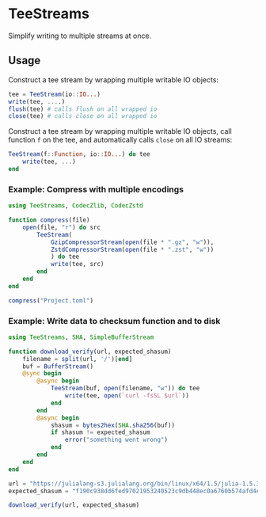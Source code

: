 # TeeStreams

Simplify writing to multiple streams at once.

## Usage

Construct a tee stream by wrapping multiple writable IO objects:
```julia
tee = TeeStream(io::IO...)
write(tee, ....)
flush(tee) # calls flush on all wrapped io
close(tee) # calls close on all wrapped io
```

Construct a tee stream by wrapping multiple writable IO objects,
call function `f` on the tee, and automatically calls `close` on
all IO streams:
```julia
TeeStream(f::Function, io::IO...) do tee
    write(tee, ...)
end
```

### Example: Compress with multiple encodings

```julia
using TeeStreams, CodecZlib, CodecZstd

function compress(file)
    open(file, "r") do src
        TeeStream(
            GzipCompressorStream(open(file * ".gz", "w")),
            ZstdCompressorStream(open(file * ".zst", "w"))
            ) do tee
            write(tee, src)
        end
    end
end

compress("Project.toml")
```

### Example: Write data to checksum function and to disk

```julia
using TeeStreams, SHA, SimpleBufferStream

function download_verify(url, expected_shasum)
    filename = split(url, '/')[end]
    buf = BufferStream()
    @sync begin
        @async begin
            TeeStream(buf, open(filename, "w")) do tee
                write(tee, open(`curl -fsSL $url`))
            end
        end
        @async begin
            shasum = bytes2hex(SHA.sha256(buf))
            if shasum != expected_shasum
                error("something went wrong")
            end
        end
    end
end

url = "https://julialang-s3.julialang.org/bin/linux/x64/1.5/julia-1.5.3-linux-x86_64.tar.gz"
expected_shasum = "f190c938dd6fed97021953240523c9db448ec0a6760b574afd4e9924ab5615f1"

download_verify(url, expected_shasum)
```
